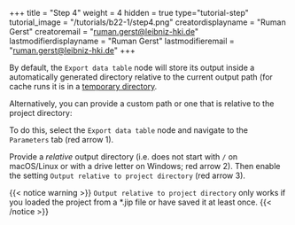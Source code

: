 +++
title = "Step 4"
weight = 4
hidden = true
type="tutorial-step"
tutorial_image = "/tutorials/b22-1/step4.png"
creatordisplayname = "Ruman Gerst"
creatoremail = "ruman.gerst@leibniz-hki.de"
lastmodifierdisplayname = "Ruman Gerst"
lastmodifieremail = "ruman.gerst@leibniz-hki.de"
+++

By default, the `Export data table` node will store its output inside a automatically generated directory relative to the current output path (for cache runs it is in a [temporary directory](/tutorials/ui/change-temp-directory/).

Alternatively, you can provide a custom path or one that is relative to the project directory:

To do this, select the `Export data table` node and navigate to the `Parameters` tab (red arrow 1).

Provide a *relative* output directory (i.e. does not start with `/` on macOS/Linux or with a drive letter on Windows; red arrow 2). Then enable the setting `Output relative to project directory` (red arrow 3).

{{< notice warning >}}
`Output relative to project directory` only works if you loaded the project from a *.jip file or have saved it at least once.
{{< /notice >}}